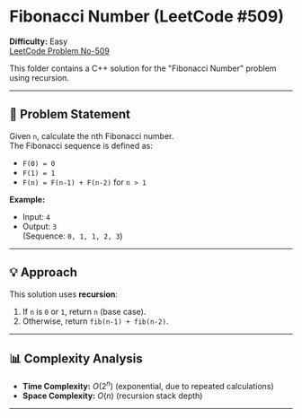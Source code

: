 # Fibonacci Number (LeetCode #509)

**Difficulty:** Easy  
[LeetCode Problem No-509](https://leetcode.com/problems/fibonacci-number/)

This folder contains a C++ solution for the "Fibonacci Number" problem using recursion.

---

## 📝 Problem Statement

Given `n`, calculate the nth Fibonacci number.  
The Fibonacci sequence is defined as:
- `F(0) = 0`
- `F(1) = 1`
- `F(n) = F(n-1) + F(n-2)` for `n > 1`

**Example:**  
- Input: `4`  
- Output: `3`  
  (Sequence: `0, 1, 1, 2, 3`)

---

## 💡 Approach

This solution uses **recursion**:
1. If `n` is `0` or `1`, return `n` (base case).
2. Otherwise, return `fib(n-1) + fib(n-2)`.

---

## 📊 Complexity Analysis

- **Time Complexity:** $O(2^n)$ (exponential, due to repeated calculations)
- **Space Complexity:** $O(n)$ (recursion stack depth)

---
